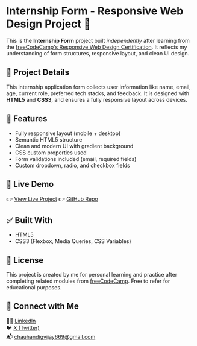 # Internship Form - Responsive Web Design Project 📝

This is the **Internship Form** project built *independently* after learning from the [freeCodeCamp's Responsive Web Design Certification](https://www.freecodecamp.org/learn/). It reflects my understanding of form structures, responsive layout, and clean UI design.

## 🧾 Project Details

This internship application form collects user information like name, email, age, current role, preferred tech stacks, and feedback. It is designed with **HTML5** and **CSS3**, and ensures a fully responsive layout across devices.

## 🎯 Features

- Fully responsive layout (mobile + desktop)
- Semantic HTML5 structure
- Clean and modern UI with gradient background
- CSS custom properties used
- Form validations included (email, required fields)
- Custom dropdown, radio, and checkbox fields

## 🚀 Live Demo

👉 [View Live Project](https://fcc-internship-form.netlify.app) 
👉 [GitHub Repo](https://github.com/chauhandigvijay1/fcc-rwd-mine-projects)

## ✅ Built With

- HTML5
- CSS3 (Flexbox, Media Queries, CSS Variables)

## 📜 License

This project is created by me for personal learning and practice after completing related modules from [freeCodeCamp](https://www.freecodecamp.org/). Free to refer for educational purposes.

## 🔗 Connect with Me

🧑‍💻 [LinkedIn](https://www.linkedin.com/in/digvijaykumarsingh)  
🐦 [X (Twitter)](https://x.com/DigvijaySi29958)  
📬 chauhandigvijay669@gmail.com




